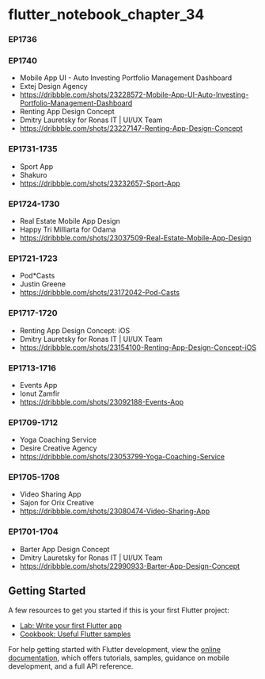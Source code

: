 # flutter_notebook_chapter_34

### EP1736
### EP1740

- Mobile App UI - Auto Investing Portfolio Management Dashboard
- Extej Design Agency
- https://dribbble.com/shots/23228572-Mobile-App-UI-Auto-Investing-Portfolio-Management-Dashboard
- Renting App Design Concept
- Dmitry Lauretsky for Ronas IT | UI/UX Team
- https://dribbble.com/shots/23227147-Renting-App-Design-Concept

### EP1731-1735

- Sport App
- Shakuro
- https://dribbble.com/shots/23232657-Sport-App

### EP1724-1730

- Real Estate Mobile App Design
- Happy Tri Milliarta for Odama
- https://dribbble.com/shots/23037509-Real-Estate-Mobile-App-Design

### EP1721-1723

- Pod*Casts
- Justin Greene
- https://dribbble.com/shots/23172042-Pod-Casts

### EP1717-1720

- Renting App Design Concept: iOS
- Dmitry Lauretsky for Ronas IT | UI/UX Team
- https://dribbble.com/shots/23154100-Renting-App-Design-Concept-iOS

### EP1713-1716

- Events App
- Ionut Zamfir
- https://dribbble.com/shots/23092188-Events-App

### EP1709-1712

- Yoga Coaching Service
- Desire Creative Agency
- https://dribbble.com/shots/23053799-Yoga-Coaching-Service

### EP1705-1708

- Video Sharing App
- Sajon for Orix Creative
- https://dribbble.com/shots/23080474-Video-Sharing-App

### EP1701-1704

- Barter App Design Concept
- Dmitry Lauretsky for Ronas IT | UI/UX Team
- https://dribbble.com/shots/22990933-Barter-App-Design-Concept

## Getting Started

A few resources to get you started if this is your first Flutter project:

- [Lab: Write your first Flutter app](https://docs.flutter.dev/get-started/codelab)
- [Cookbook: Useful Flutter samples](https://docs.flutter.dev/cookbook)

For help getting started with Flutter development, view the
[online documentation](https://docs.flutter.dev/), which offers tutorials,
samples, guidance on mobile development, and a full API reference.
